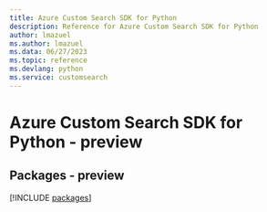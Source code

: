 ```yaml
---
title: Azure Custom Search SDK for Python
description: Reference for Azure Custom Search SDK for Python
author: lmazuel
ms.author: lmazuel
ms.data: 06/27/2023
ms.topic: reference
ms.devlang: python
ms.service: customsearch
---
```

# Azure Custom Search SDK for Python - preview
## Packages - preview
[!INCLUDE [packages](custom-search-index.md)]